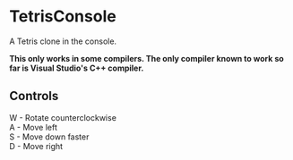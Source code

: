 # TetrisConsole
A Tetris clone in the console.

**This only works in some compilers. The only compiler known to work so far is Visual Studio's C++ compiler.**

## Controls
W - Rotate counterclockwise<br>
A - Move left<br>
S - Move down faster<br>
D - Move right<br>
